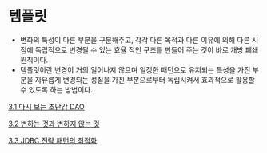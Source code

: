 # 템플릿

- 변화의 특성이 다른 부분을 구분해주고, 각각 다른 목적과 다른 이유에 의해 다른 시점에 독립적으로 변경될 수 있는 효율 적인 구조를 만들어 주는 것이 바로 개방 폐쇄 원칙이다.
- 템플릿이란 변경이 거의 일어나지 않으며 일정한 패턴으로 유지되는 특성을 가진 부분을 자유롭게 변경되는 성질을 가진 부분으로부터 독립시켜서 효과적으로 활용할 수 있도록 하는 방법이다.

[3.1 다시 보는 초난감 DAO](3/3.1_다시_보는_초난감_DAO.md)

[3.2 변하는 것과 변하지 않는 것](3/3.2_변하는_것과_변하지_않는_것.md)

[3.3 JDBC 전략 패턴의 최적화](3/3.3_JDBC_전략_패턴의_최적화.md)

